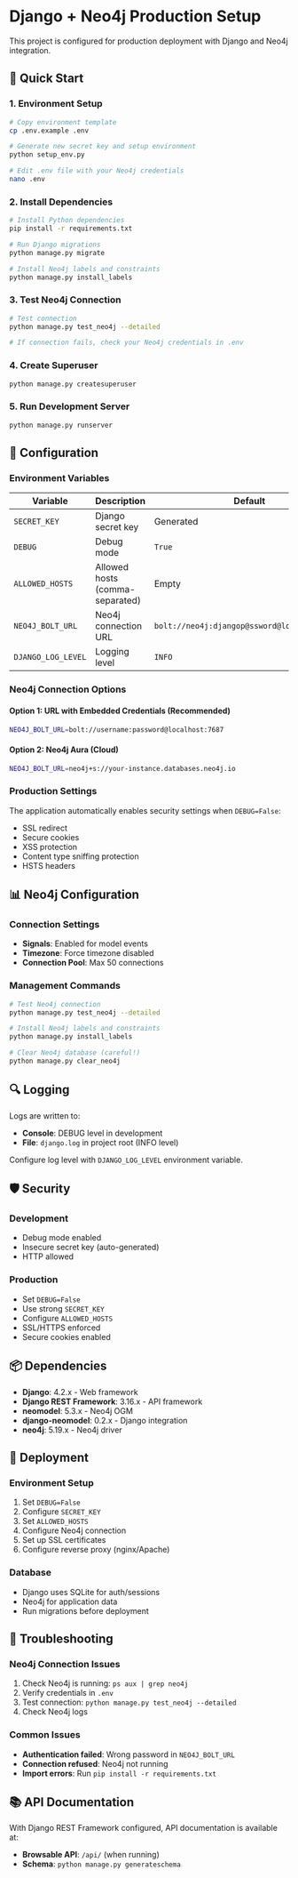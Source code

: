 # Django + Neo4j Production Setup

This project is configured for production deployment with Django and Neo4j integration.

## 🚀 Quick Start

### 1. Environment Setup

```bash
# Copy environment template
cp .env.example .env

# Generate new secret key and setup environment
python setup_env.py

# Edit .env file with your Neo4j credentials
nano .env
```

### 2. Install Dependencies

```bash
# Install Python dependencies
pip install -r requirements.txt

# Run Django migrations
python manage.py migrate

# Install Neo4j labels and constraints
python manage.py install_labels
```

### 3. Test Neo4j Connection

```bash
# Test connection
python manage.py test_neo4j --detailed

# If connection fails, check your Neo4j credentials in .env
```

### 4. Create Superuser

```bash
python manage.py createsuperuser
```

### 5. Run Development Server

```bash
python manage.py runserver
```

## 🔧 Configuration

### Environment Variables

| Variable | Description | Default | Required |
|----------|-------------|---------|----------|
| `SECRET_KEY` | Django secret key | Generated | Yes |
| `DEBUG` | Debug mode | `True` | No |
| `ALLOWED_HOSTS` | Allowed hosts (comma-separated) | Empty | Production |
| `NEO4J_BOLT_URL` | Neo4j connection URL | `bolt://neo4j:djangop@ssword@localhost:7687` | Yes |
| `DJANGO_LOG_LEVEL` | Logging level | `INFO` | No |

### Neo4j Connection Options

#### Option 1: URL with Embedded Credentials (Recommended)
```bash
NEO4J_BOLT_URL=bolt://username:password@localhost:7687
```

#### Option 2: Neo4j Aura (Cloud)
```bash
NEO4J_BOLT_URL=neo4j+s://your-instance.databases.neo4j.io
```

### Production Settings

The application automatically enables security settings when `DEBUG=False`:

- SSL redirect
- Secure cookies
- XSS protection
- Content type sniffing protection
- HSTS headers

## 📊 Neo4j Configuration

### Connection Settings
- **Signals**: Enabled for model events
- **Timezone**: Force timezone disabled
- **Connection Pool**: Max 50 connections

### Management Commands

```bash
# Test Neo4j connection
python manage.py test_neo4j --detailed

# Install Neo4j labels and constraints
python manage.py install_labels

# Clear Neo4j database (careful!)
python manage.py clear_neo4j
```

## 🔍 Logging

Logs are written to:
- **Console**: DEBUG level in development
- **File**: `django.log` in project root (INFO level)

Configure log level with `DJANGO_LOG_LEVEL` environment variable.

## 🛡️ Security

### Development
- Debug mode enabled
- Insecure secret key (auto-generated)
- HTTP allowed

### Production
- Set `DEBUG=False`
- Use strong `SECRET_KEY`
- Configure `ALLOWED_HOSTS`
- SSL/HTTPS enforced
- Secure cookies enabled

## 📦 Dependencies

- **Django**: 4.2.x - Web framework
- **Django REST Framework**: 3.16.x - API framework
- **neomodel**: 5.3.x - Neo4j OGM
- **django-neomodel**: 0.2.x - Django integration
- **neo4j**: 5.19.x - Neo4j driver

## 🚀 Deployment

### Environment Setup
1. Set `DEBUG=False`
2. Configure `SECRET_KEY`
3. Set `ALLOWED_HOSTS`
4. Configure Neo4j connection
5. Set up SSL certificates
6. Configure reverse proxy (nginx/Apache)

### Database
- Django uses SQLite for auth/sessions
- Neo4j for application data
- Run migrations before deployment

## 🔧 Troubleshooting

### Neo4j Connection Issues
1. Check Neo4j is running: `ps aux | grep neo4j`
2. Verify credentials in `.env`
3. Test connection: `python manage.py test_neo4j --detailed`
4. Check Neo4j logs

### Common Issues
- **Authentication failed**: Wrong password in `NEO4J_BOLT_URL`
- **Connection refused**: Neo4j not running
- **Import errors**: Run `pip install -r requirements.txt`

## 📚 API Documentation

With Django REST Framework configured, API documentation is available at:
- **Browsable API**: `/api/` (when running)
- **Schema**: `python manage.py generateschema`
